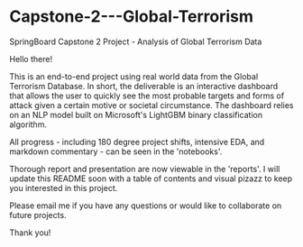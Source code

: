 # Capstone-2---Global-Terrorism
 SpringBoard Capstone 2 Project - Analysis of Global Terrorism Data

 Hello there!

 This is an end-to-end project using real world data from the Global Terrorism Database. 
 In short, the deliverable is an interactive dashboard that allows the user to quickly see the most probable targets and forms of attack given a certain motive or societal circumstance. 
 The dashboard relies on an NLP model built on Microsoft's LightGBM binary classification algorithm. 

All progress - including 180 degree project shifts, intensive EDA, and markdown commentary - can be seen in the 'notebooks'.

Thorough report and presentation are now viewable in the 'reports'. I will update this README soon with a table of contents and visual pizazz to keep you interested in this project.

 Please email me if you have any questions or would like to collaborate on future projects.

 Thank you!
